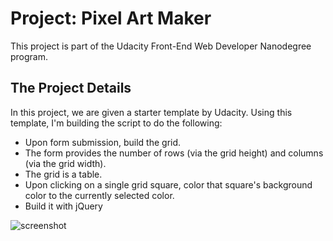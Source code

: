 # Project: Pixel Art Maker
This project is part of the Udacity Front-End Web Developer Nanodegree program.

## The Project Details
In this project, we are given a starter template by Udacity. Using this template, I'm building the script to do the following:

* Upon form submission, build the grid.
* The form provides the number of rows (via the grid height) and columns (via the grid width).
* The grid is a table.
* Upon clicking on a single grid square, color that square's background color to the currently selected color.
* Build it with jQuery
  
![screenshot](https://user-images.githubusercontent.com/31152446/49568728-16e86000-f8ef-11e8-8f46-e7f4d447847a.PNG)

